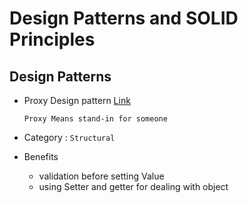 <!-- @format -->

# Design Patterns and SOLID Principles

## Design Patterns

- Proxy Design pattern
  [Link](https://www.patterns.dev/posts/proxy-pattern/)

  `Proxy Means stand-in for someone`

* Category : `Structural `

* Benefits
  - validation before setting Value
  - using Setter and getter for dealing with object
